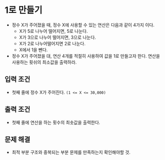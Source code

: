 # 1로 만들기
- 정수 X가 주어졌을 때, 정수 X에 사용할 수 있는 연산은 다음과 같이 4가지 이다.
  - X가 5로 나누어 떨어지면, 5로 나눈다.
  - X가 3으로 나누어 떨어지면, 3으로 나눈다.
  - X가 2로 나누어떨어지면 2로 나눈다.
  - X에서 1을 뺀다.
- 정수 X가 주어졌을 대, 연산 4개를 적절히 사용하여 값을 1로 만들고자 한다. 연산을 사용하는 횟쉬의 최소값을 출력하라.

## 입력 조건
- 첫째 줄에 정수 X가 주어진다. `(1 <= X <= 30,000)`

## 출력 조건
- 첫째 줄에 연산을 하는 횟수의 최솟값을 출력한다.

## 문제 해결
- 최적 부분 구조와 중복되는 부분 문제를 만족하는지 확인해야할 것.